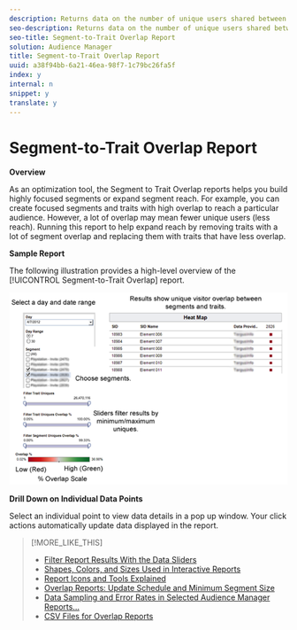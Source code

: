 ```yaml
---
description: Returns data on the number of unique users shared between a particular trait and an entire segment.
seo-description: Returns data on the number of unique users shared between a particular trait and an entire segment.
seo-title: Segment-to-Trait Overlap Report
solution: Audience Manager
title: Segment-to-Trait Overlap Report
uuid: a38f94bb-6a21-46ea-98f7-1c79bc26fa5f
index: y
internal: n
snippet: y
translate: y
---
```


# Segment-to-Trait Overlap Report

**Overview** 

As an optimization tool, the Segment to Trait Overlap reports helps you build highly focused segments or expand segment reach. For example, you can create focused segments and traits with high overlap to reach a particular audience. However, a lot of overlap may mean fewer unique users (less reach). Running this report to help expand reach by removing traits with a lot of segment overlap and replacing them with traits that have less overlap. 

**Sample Report** 

The following illustration provides a high-level overview of the [!UICONTROL  Segment-to-Trait Overlap] report. 

![](assets/segment_trait_overview90.png) 

**Drill Down on Individual Data Points** 

Select an individual point to view data details in a pop up window. Your click actions automatically update data displayed in the report. 
>[!MORE_LIKE_THIS]
>
>* [ Filter Report Results With the Data Sliders ](c_reach_slider.md#concept_00E60A0BDB274B07A1DD342EE5554C37)
>* [ Shapes, Colors, and Sizes Used in Interactive Reports ](r_legend.md#reference_25F1411379B34946B5AB8156A0F87626)
>* [ Report Icons and Tools Explained ](r_icons.md#reference_8D90E6C1F0AE46D4AC0911707395BED6)
>* [ Overlap Reports: Update Schedule and Minimum Segment Size ](overlap-minimum-segment-size.md#concept_6C439B845E684C40A726C546F9AF0AFD)
>* [ Data Sampling and Error Rates in Selected Audience Manager Reports... ](report-sampling.md#concept_624BB1069F8A4CBD948ABD87105329E4)
>* [ CSV Files for Overlap Reports ](overlap-csv-files.md#concept_440C76BFFAC74669972CE538F8B5040F)
